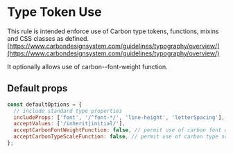 # Type Token Use

This rule is intended enforce use of Carbon type tokens, functions, mixins and
CSS classes as defined.
[https://www.carbondesignsystem.com/guidelines/typography/overview/](https://www.carbondesignsystem.com/guidelines/typography/overview/)

It optionally allows use of carbon--font-weight function.

## Default props

```js
const defaultOptions = {
  // include standard type properties
  includeProps: ['font', '/^font-*/', 'line-height', 'letterSpacing'],
  acceptValues: ['/inherit|initial/'],
  acceptCarbonFontWeightFunction: false, // permit use of carbon font weight function
  acceptCarbonTypeScaleFunction: false, // permit use of carbon type scale function
};
```
